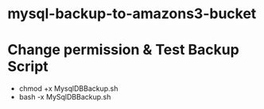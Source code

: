 # mysql-backup-to-amazons3-bucket
  
# Change permission & Test Backup Script
 * chmod +x MysqlDBBackup.sh
 * bash -x MySqlDBBackup.sh
 
